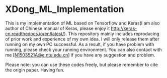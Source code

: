 # XDong_ML_Implementation

This is my implementation of ML based on Tensorflow and Keras(I am also author of Chinese manual of Keras, please enjoy it http://keras-cn.readthedocs.io/en/latest/). This repository mainly includes reproducing of prior work and experience of my own idea. I will only release them after running on my own PC successful. As a result, if you have problem with running, please check your running environment. You can also contact with me [N1503521A@e.ntu.edu.cn] if you have any suggestion and problem.

Please note: you can use these codes freely, but please remember to cite the origin paper. Having fun.
